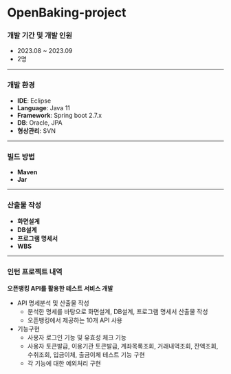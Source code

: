 # OpenBaking-project

### 개발 기간 및 개발 인원
* 2023.08 ~ 2023.09
* 2명
----
### 개발 환경
* **IDE**: Eclipse
* **Language**: Java 11
* **Framework**: Spring boot 2.7.x
* **DB**: Oracle, JPA
* **형상관리**: SVN
----
### 빌드 방법
* **Maven**
* **Jar**
----
### 산출물 작성
* **화면설계**
* **DB설계**
* **프로그램 명세서**
* **WBS**
----
### 인턴 프로젝트 내역
**오픈뱅킹 API를 활용한 테스트 서비스 개발**
- API 명세분석 및 산출물 작성
    - 분석한 명세를 바탕으로 화면설계, DB설계, 프로그램 명세서 산출물 작성
    - 오픈뱅킹에서 제공하는 10개 API 사용
- 기능구현
    - 사용자 로그인 기능 및 유효성 체크 기능
    - 사용자 토큰발급, 이용기관 토큰발급, 계좌목록조회, 거래내역조회, 잔액조회, 수취조회, 입금이체, 출금이체 테스트 기능 구현
    - 각 기능에 대한 예외처리 구현
